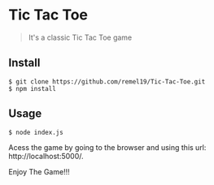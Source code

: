 # Tic Tac Toe

> It's a classic Tic Tac Toe game

## Install

```
$ git clone https://github.com/remel19/Tic-Tac-Toe.git
$ npm install
```

## Usage

```
$ node index.js
```

Acess the game by going to the browser and using this url: http://localhost:5000/.

Enjoy The Game!!!
